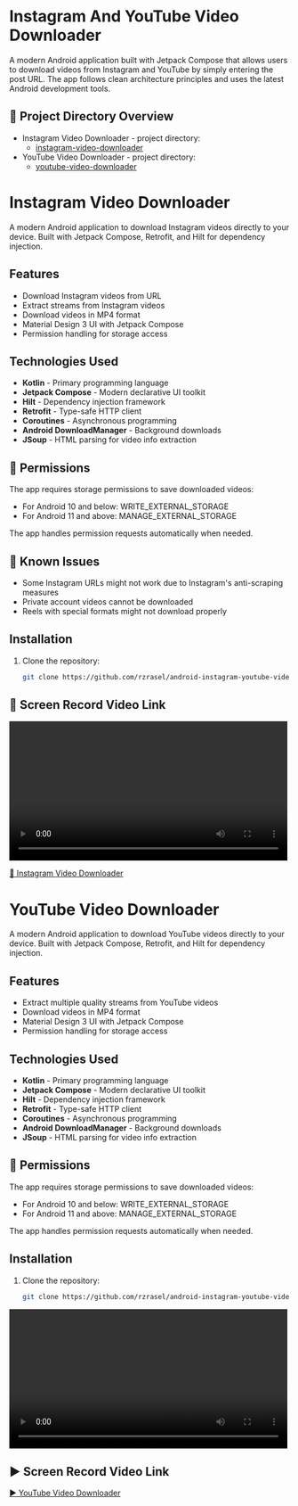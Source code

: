 # Instagram And YouTube Video Downloader

A modern Android application built with Jetpack Compose that allows users to download videos from Instagram and YouTube by simply entering the post URL. The app follows clean architecture principles and uses the latest Android development tools.

## 📁 Project Directory Overview

- Instagram Video Downloader - project directory:
  - [instagram-video-downloader](instagram-video-downloader)
- YouTube Video Downloader - project directory:
   - [youtube-video-downloader](youtube-video-downloader)

# Instagram Video Downloader

A modern Android application to download Instagram videos directly to your device. Built with Jetpack Compose, Retrofit, and Hilt for dependency injection.

## Features

- Download Instagram videos from URL
- Extract streams from Instagram videos
- Download videos in MP4 format
- Material Design 3 UI with Jetpack Compose
- Permission handling for storage access

## Technologies Used

- **Kotlin** - Primary programming language
- **Jetpack Compose** - Modern declarative UI toolkit
- **Hilt** - Dependency injection framework
- **Retrofit** - Type-safe HTTP client
- **Coroutines** - Asynchronous programming
- **Android DownloadManager** - Background downloads
- **JSoup** - HTML parsing for video info extraction

## 🔐 Permissions

The app requires storage permissions to save downloaded videos:

- For Android 10 and below: WRITE_EXTERNAL_STORAGE
- For Android 11 and above: MANAGE_EXTERNAL_STORAGE

The app handles permission requests automatically when needed.

## 🐛 Known Issues

- Some Instagram URLs might not work due to Instagram's anti-scraping measures
- Private account videos cannot be downloaded
- Reels with special formats might not download properly

## Installation

1. Clone the repository:
   ```bash
   git clone https://github.com/rzrasel/android-instagram-youtube-video-downloader-example.git

## 🎥 Screen Record Video Link

<video src="https://github.com/rzrasel/android-instagram-youtube-video-downloader-example/blob/master/resource/instagram-video-downloader-20250426_165630.mp4" controls width="500"></video>

[🎥 Instagram Video Downloader](https://github.com/rzrasel/android-instagram-youtube-video-downloader-example/blob/master/resource/instagram-video-downloader-20250426_165630.mp4)

# YouTube Video Downloader

A modern Android application to download YouTube videos directly to your device. Built with Jetpack Compose, Retrofit, and Hilt for dependency injection.

## Features

- Extract multiple quality streams from YouTube videos
- Download videos in MP4 format
- Material Design 3 UI with Jetpack Compose
- Permission handling for storage access

## Technologies Used

- **Kotlin** - Primary programming language
- **Jetpack Compose** - Modern declarative UI toolkit
- **Hilt** - Dependency injection framework
- **Retrofit** - Type-safe HTTP client
- **Coroutines** - Asynchronous programming
- **Android DownloadManager** - Background downloads
- **JSoup** - HTML parsing for video info extraction

## 🔐 Permissions

The app requires storage permissions to save downloaded videos:

- For Android 10 and below: WRITE_EXTERNAL_STORAGE
- For Android 11 and above: MANAGE_EXTERNAL_STORAGE

The app handles permission requests automatically when needed.

## Installation

1. Clone the repository:
   ```bash
   git clone https://github.com/rzrasel/android-instagram-youtube-video-downloader-example.git

<video src="https://github.com/rzrasel/android-instagram-youtube-video-downloader-example/blob/master/resource/youtube-video-downloader-20250426_010244.mp4" controls width="500"></video>

## ▶️ Screen Record Video Link

[▶️ YouTube Video Downloader](https://github.com/rzrasel/android-instagram-youtube-video-downloader-example/blob/master/resource/youtube-video-downloader-20250426_010244.mp4)